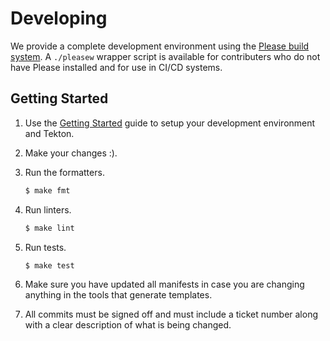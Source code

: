 # Developing

We provide a complete development environment using the [Please build system](https://please.build). A `./pleasew` wrapper script is available for contributers who do not have Please installed and for use in CI/CD systems.

## Getting Started

1. Use the [Getting Started](../../docs/getting-started/installation.md) guide to setup your
development environment and Tekton.
2. Make your changes :).
3. Run the formatters.

    ```bash
    $ make fmt
    ```

4. Run linters.

    ```bash
    $ make lint
    ```

5. Run tests.

    ```bash
    $ make test
    ```

6. Make sure you have updated all manifests in case you are changing anything in the tools that
generate templates.

7. All commits must be signed off and must include a ticket number along with a clear description
of what is being changed.
